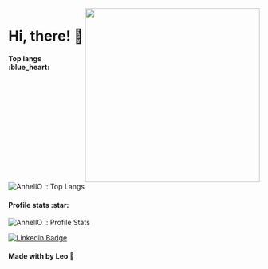 <img align="right" width="350" height="350" src="https://user-images.githubusercontent.com/48372094/101269157-5f3ef080-374a-11eb-9a98-5666b38f3082.png">

# Hi, there! :vulcan_salute:

<h4>Top langs :blue_heart:</h4>

<p><img src="https://github-readme-stats.vercel.app/api/top-langs/?username=leosantosx&langs_count=10&theme=tokyonight&layout=compact" alt="AnhellO :: Top Langs" /></p>

<h4>Profile stats :star:</h4>

<p><img src="https://github-readme-stats.vercel.app/api?username=leosantosx&show_icons=true&theme=synthwave" alt="AnhellO :: Profile Stats" /></p>

[![Linkedin Badge](https://img.shields.io/badge/-LinkedIn-blue?style=flat-square&logo=Linkedin&logoColor=white&link=https://www.linkedin.com/in/leonardosant02)](https://www.linkedin.com/in/leonardosant02/)

#### Made with by Leo :blue_heart:


